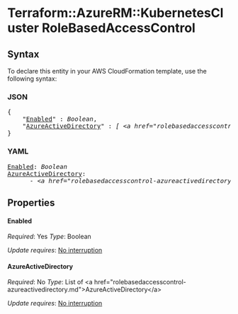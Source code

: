 # Terraform::AzureRM::KubernetesCluster RoleBasedAccessControl

## Syntax

To declare this entity in your AWS CloudFormation template, use the following syntax:

### JSON

<pre>
{
    "<a href="#enabled" title="Enabled">Enabled</a>" : <i>Boolean</i>,
    "<a href="#azureactivedirectory" title="AzureActiveDirectory">AzureActiveDirectory</a>" : <i>[ &lt;a href=&#34;rolebasedaccesscontrol-azureactivedirectory.md&#34;&gt;AzureActiveDirectory&lt;/a&gt;, ... ]</i>
}
</pre>

### YAML

<pre>
<a href="#enabled" title="Enabled">Enabled</a>: <i>Boolean</i>
<a href="#azureactivedirectory" title="AzureActiveDirectory">AzureActiveDirectory</a>: <i>
      - &lt;a href=&#34;rolebasedaccesscontrol-azureactivedirectory.md&#34;&gt;AzureActiveDirectory&lt;/a&gt;</i>
</pre>

## Properties

#### Enabled

_Required_: Yes
_Type_: Boolean

_Update requires_: [No interruption](https://docs.aws.amazon.com/AWSCloudFormation/latest/UserGuide/using-cfn-updating-stacks-update-behaviors.html#update-no-interrupt)

#### AzureActiveDirectory

_Required_: No
_Type_: List of &lt;a href=&#34;rolebasedaccesscontrol-azureactivedirectory.md&#34;&gt;AzureActiveDirectory&lt;/a&gt;

_Update requires_: [No interruption](https://docs.aws.amazon.com/AWSCloudFormation/latest/UserGuide/using-cfn-updating-stacks-update-behaviors.html#update-no-interrupt)

